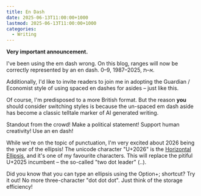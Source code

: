 ```yaml
---
title: En Dash
date: 2025-06-13T11:00:00+1000
lastmod: 2025-06-13T11:00:00+1000
categories:
  - Writing
---
```


**Very important announcement.**

I've been using the em dash wrong. On this blog, ranges will now be correctly represented by an en dash. 0–9, 1987–2025, א–ת.

Additionally, I'd like to invite readers to join me in adopting the Guardian / Economist style of using spaced en dashes for asides – just like this.

Of course, I'm predisposed to a more British format. But the reason **you** should consider switching styles is because the un-spaced em dash aside has become a classic telltale marker of AI generated writing.

Standout from the crowd! Make a political statement! Support human creativity! Use an en dash!

While we're on the topic of punctuation, I'm very excited about 2026 being the year of the ellipsis! The unicode character "U+2026" is the [Horizontal Ellipsis](https://www.compart.com/en/unicode/U+2026), and it's one of my favourite characters. This will replace the pitiful U+2025 incumbent – the so-called "two dot leader" (‥).

Did you know that you can type an ellipsis using the Option+; shortcut? Try it out! No more three-character "dot dot dot". Just think of the storage efficiency!